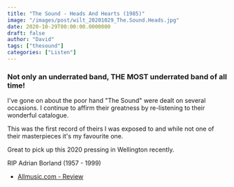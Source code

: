 ```yaml
---
title: "The Sound - Heads And Hearts (1985)"
image: "/images/post/wilt_20201029_The.Sound.Heads.jpg"
date: 2020-10-29T00:00:00.0000000
draft: false
author: "David"
tags: ["thesound"]
categories: ["Listen"]
---
```

### Not only an underrated band, THE MOST underrated band of all time!

 I've gone on about the poor hand "The Sound" were dealt on several occasions. I continue to affirm their greatness by re-listening to their wonderful catalogue.

 This was the first record of theirs I was exposed to and while not one of their masterpieces it's my favourite one.

 Great to pick up this 2020 pressing in Wellington recently. 

 RIP Adrian Borland (1957 - 1999)

-  [Allmusic.com - Review](https://www.allmusic.com/album/heads-and-hearts-mw0000888141)